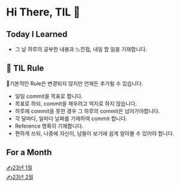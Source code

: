 #  Hi There, TIL 👋
## Today I Learned

* 그 날 하루의 공부한 내용과 느낀점, 내일 할 일을 기재합니다.

## 📃 TIL Rule
📌기본적인 Rule은 변경되지 않지만 언제든 추가될 수 있습니다.
* 일일 commit을 목표로 합니다.
* 목표로 하되, commit을 채우려고 억지로 하지 않습니다.
* 하루에 commit을 못한 경우 그 하루의 commit은 넘어가야합니다.
* 각 달마다, 일마다 날짜를 기재하여 commit 합니다.
* Reference 명확히 기재합니다.
* 편하게 쓰되, 나중에 자신이, 남들이 보기에 쉽게 알아볼 수 있어야 합니다.

## For a Month

<a href="https://github.com/yeb0/TIL/tree/main/23.01">✍️23년 1월</a><br>
<a href="https://github.com/yeb0/TIL/tree/main/23.02">✍️23년 2월</a><br>
